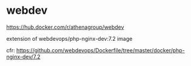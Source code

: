 # webdev

https://hub.docker.com/r/athenagroup/webdev

extension of webdevops/php-nginx-dev:7.2 image

cfr: https://github.com/webdevops/Dockerfile/tree/master/docker/php-nginx-dev/7.2
